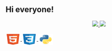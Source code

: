 ## Hi everyone! 

<div align="center">
  <a href="https://github.com/yasminsarinob">
  <img height="150em" src="https://github-readme-stats.vercel.app/api?username=yasminsarinhob&show_icons=true&theme=aura&include_all_commits=true&count_private=true"/>
  <img height="150em" src="https://github-readme-stats.vercel.app/api/top-langs/?username=yasminsarinhob&layout=compact&langs_count=7&theme=aura"/>
</div>
<div style="display: inline_block"><br>
    <img align="center" alt="Yas-HTML" height="30" width="40" src="https://raw.githubusercontent.com/devicons/devicon/master/icons/html5/html5-original.svg">
    <img align="center" alt="Yas-CSS" height="30" width="40" src="https://raw.githubusercontent.com/devicons/devicon/master/icons/css3/css3-original.svg">
    <img align="center" alt="Yas-Python" height="30" width="40" src="https://raw.githubusercontent.com/devicons/devicon/master/icons/python/python-original.svg">
  
